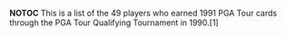 __NOTOC__ This is a list of the 49 players who earned 1991 PGA Tour cards through the PGA Tour Qualifying Tournament in 1990.[1]
